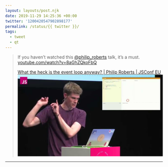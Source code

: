 ```yaml
---
layout: layouts/post.njk
date: 2019-11-29 14:25:36 +00:00
twitter: '1200420547902898177'
permalink: /status/{{ twitter }}/
tags: 
  - tweet
  - qt
---
```


> If you haven’t watched this [@philip_roberts](https://twitter.com/philip_roberts) talk, it’s a must. [youtube.com/watch?v=8aGhZQkoFbQ](https://www.youtube.com/watch?v=8aGhZQkoFbQ)
> 
> [<span>What the heck is the event loop anyway? | Philip Roberts | JSConf EU</span> ![Philip on stage, pointing up at his slides](/img/_youtube/687327732200439808.jpg)](https://youtu.be/8aGhZQkoFbQ)
---
